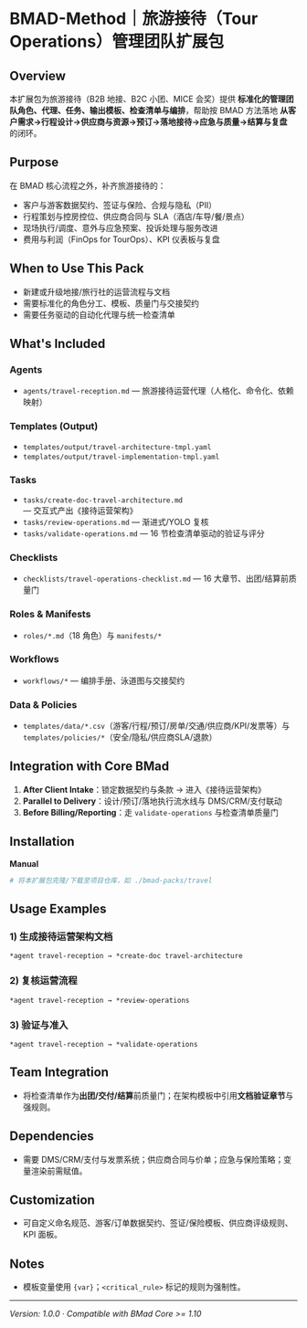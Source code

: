 # BMAD-Method｜旅游接待（Tour Operations）管理团队扩展包

## Overview

本扩展包为旅游接待（B2B 地接、B2C 小团、MICE 会奖）提供 **标准化的管理团队角色、代理、任务、输出模板、检查清单与编排**，帮助按 BMAD 方法落地 **从客户需求→行程设计→供应商与资源→预订→落地接待→应急与质量→结算与复盘** 的闭环。

## Purpose

在 BMAD 核心流程之外，补齐旅游接待的：

- 客户与游客数据契约、签证与保险、合规与隐私（PII）
- 行程策划与控房控位、供应商合同与 SLA（酒店/车导/餐/景点）
- 现场执行/调度、意外与应急预案、投诉处理与服务改进
- 费用与利润（FinOps for TourOps）、KPI 仪表板与复盘

## When to Use This Pack

- 新建或升级地接/旅行社的运营流程与文档
- 需要标准化的角色分工、模板、质量门与交接契约
- 需要任务驱动的自动化代理与统一检查清单

## What's Included

### Agents

- `agents/travel-reception.md` — 旅游接待运营代理（人格化、命令化、依赖映射）

### Templates (Output)

- `templates/output/travel-architecture-tmpl.yaml`
- `templates/output/travel-implementation-tmpl.yaml`

### Tasks

- `tasks/create-doc-travel-architecture.md` — 交互式产出《接待运营架构》
- `tasks/review-operations.md` — 渐进式/YOLO 复核
- `tasks/validate-operations.md` — 16 节检查清单驱动的验证与评分

### Checklists

- `checklists/travel-operations-checklist.md` — 16 大章节、出团/结算前质量门

### Roles & Manifests

- `roles/*.md`（18 角色）与 `manifests/*`

### Workflows

- `workflows/*` — 编排手册、泳道图与交接契约

### Data & Policies

- `templates/data/*.csv`（游客/行程/预订/房单/交通/供应商/KPI/发票等）与 `templates/policies/*`（安全/隐私/供应商SLA/退款）

## Integration with Core BMad

1. **After Client Intake**：锁定数据契约与条款 → 进入《接待运营架构》
2. **Parallel to Delivery**：设计/预订/落地执行流水线与 DMS/CRM/支付联动
3. **Before Billing/Reporting**：走 `validate-operations` 与检查清单质量门

## Installation

**Manual**

```bash
# 将本扩展包克隆/下载至项目仓库，如 ./bmad-packs/travel
```

## Usage Examples

### 1) 生成接待运营架构文档

```
*agent travel-reception → *create-doc travel-architecture
```

### 2) 复核运营流程

```
*agent travel-reception → *review-operations
```

### 3) 验证与准入

```
*agent travel-reception → *validate-operations
```

## Team Integration

- 将检查清单作为**出团/交付/结算**前质量门；在架构模板中引用**文档验证章节**与强规则。

## Dependencies

- 需要 DMS/CRM/支付与发票系统；供应商合同与价单；应急与保险策略；变量渲染前需赋值。

## Customization

- 可自定义命名规范、游客/订单数据契约、签证/保险模板、供应商评级规则、KPI 面板。

## Notes

- 模板变量使用 `{var}`；`<critical_rule>` 标记的规则为强制性。

---

_Version: 1.0.0_ · _Compatible with BMad Core >= 1.10_
